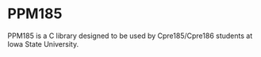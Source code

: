 PPM185
=======

PPM185 is a C library designed to be used by Cpre185/Cpre186 students at Iowa State University.
